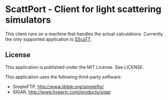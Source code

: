 ScattPort - Client for light scattering simulators
========================================================

This client runs on a machine that handles the actual calculations.
Currently the only supported application is [SScaTT][sscatt].

[sscatt]: http://www.scattport.org/index.php/programs-menu/generalized-multipole-menu/50-sscatt-program "Superellipsoid Scattering Tool"


License
-------

This application is published under the MIT License. See LICENSE.

This application uses the following third-party software:

* SimpleFTP, http://www.jibble.org/simpleftp/
* SIGAR, http://www.hyperic.com/products/sigar
